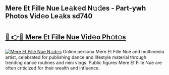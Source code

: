 ## Mere Et Fille Nue Le𝚊k𝚎d N𝚞𝚍es - Part-ywh Photos Vid𝚎o Le𝚊ks sd740

# <h2><a href="http://fb5wde.evod.top/?m=Mere+Et+Fille+Nue">🔗 👉🔴 Mere Et Fille Nue Vid𝚎o Ph𝚘t𝚘s</a></h2>

[![Mere Et Fille Nue N𝚞d𝚎s](https://i.imgur.com/8V9OHl7.gif)](http://fb5wde.evod.top/?m=Mere+Et+Fille+Nue)
Online persona Mere Et Fille Nue and multimedia artist, celebrated for publishing dance and lifestyle material through trending dance routines and mini vlogs. Public figures Mere Et Fille Nue are often criticized for their wealth and influence. 
